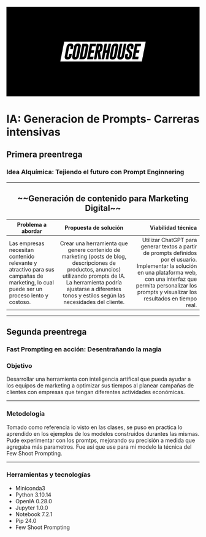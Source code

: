 <p align="center">
  <img src="media\CoderHouse.jpg" alt="CoderHouse">
</p>

# IA: Generacion de Prompts- Carreras intensivas
## Primera preentrega 
### Idea Alquímica: Tejiendo el futuro con Prompt Enginnering
___

<h2 align="center">~~Generación de contenido para Marketing Digital~~</h2>

| Problema a abordar | Propuesta de solución | Viabilidad técnica |
|------------------|:---------------------------:|--------------------:|
|Las empresas necesitan contenido relevante y atractivo para sus campañas de marketing, lo cual puede ser un proceso lento y costoso.| Crear una herramienta que genere contenido de marketing (posts de blog, descripciones de productos, anuncios) utilizando prompts de IA. La herramienta podría ajustarse a diferentes tonos y estilos según las necesidades del cliente. | Utilizar ChatGPT para generar textos a partir de prompts definidos por el usuario. Implementar la solución en una plataforma web, con una interfaz que permita personalizar los prompts y visualizar los resultados en tiempo real. |
___
## Segunda preentrega
### Fast Prompting en acción: Desentrañando la magia

### Objetivo
Desarrollar una herramienta con inteligencia artifical que pueda ayudar a los equipos de marketing a optimizar sus tiempos al planear campañas de clientes con empresas que tengan diferentes actividades económicas.
___
### Metodología
Tomado como referencia lo visto en las clases, se puso en practica lo aprendido en los ejemplos de los modelos construidos durantes las mismas. Pude experimentar con los promtps, mejorando su precisión a medida que agregaba más parametros. Fue así que use para mi modelo la técnica del Few Shoot Prompting.
___
 ### Herramientas y tecnologías
 
- Miniconda3
- Python 3.10.14
- OpenIA 0.28.0
- Jupyter 1.0.0
- Notebook 7.2.1
- Pip 24.0
- Few Shoot Prompting
